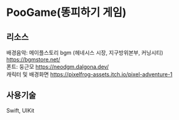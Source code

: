 # PooGame(똥피하기 게임)


## 리소스
배경음악: 메이플스토리 bgm (헤네시스 시장, 지구방위본부, 커닝시티) https://bgmstore.net/ 
<br/>
폰트: 둥근모 https://neodgm.dalgona.dev/ 
<br/>
캐릭터 및 배경화면 https://pixelfrog-assets.itch.io/pixel-adventure-1

## 사용기술
Swift, UIKit
